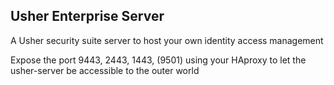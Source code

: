 ## Usher Enterprise Server
A Usher security suite server to host your own identity access management

Expose the port 9443, 2443, 1443, (9501) using your HAproxy to let the usher-server be accessible to the outer world
